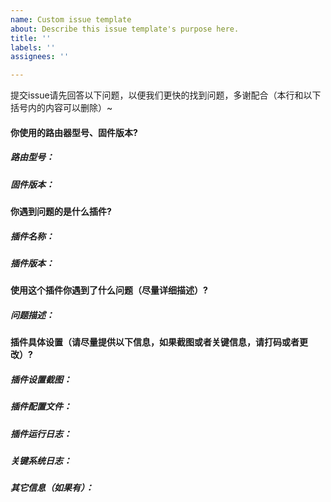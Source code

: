 ```yaml
---
name: Custom issue template
about: Describe this issue template's purpose here.
title: ''
labels: ''
assignees: ''

---
```


提交issue请先回答以下问题，以便我们更快的找到问题，多谢配合（本行和以下括号内的内容可以删除）~

#### 你使用的路由器型号、固件版本?
##### 路由型号：
##### 固件版本：

#### 你遇到问题的是什么插件?
##### 插件名称：
##### 插件版本：

#### 使用这个插件你遇到了什么问题（尽量详细描述）?
##### 问题描述：

#### 插件具体设置（请尽量提供以下信息，如果截图或者关键信息，请打码或者更改）?
##### 插件设置截图：
##### 插件配置文件：
##### 插件运行日志：
##### 关键系统日志：
##### 其它信息（如果有）：
